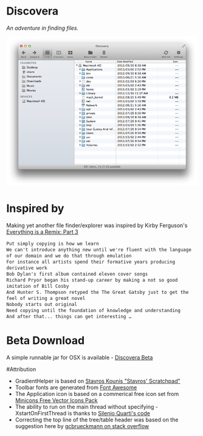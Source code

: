 # Discovera 
_An adventure in finding files._

![Discovera beta](Discovera_0.1.png "Discovera beta")

# Inspired by 

Making yet another file finder/explorer was inspired by Kirby Ferguson's [Everything is a Remix: Part 3](http://www.amara.org/en/videos/DAAPo8OJkdip/info/everything-is-a-remix-part-3/)

    Put simply copying is how we learn
	We can't introduce anything new until we're fluent with the language of our domain and we do that through emulation
	For instance all artists spend their formative years producing derivative work
	Bob Dylan's first album contained eleven cover songs
	Richard Pryor began his stand-up career by making a not so good imitation of Bill Cosby
	And Hunter S. Thompson retyped the The Great Gatsby just to get the feel of writing a great novel
	Nobody starts out original
	Need copying until the foundation of knowledge and understanding
	And after that... things can get interesting …

# Beta Download

A simple runnable jar for OSX is available -
[Discovera Beta](https://s3-ap-southeast-2.amazonaws.com/discovera/discovera.jar)

#Attribution

* GradientHelper is based on [ Stavros Kounis "Stavros' Scratchpad"](http://skounis.blogspot.com.au/2008/06/gradient-background-to-any-swt-control.html)
* Toolbar fonts are generated from [ Font Awesome ](http://fortawesome.github.com/Font-Awesome/)
* The Application icon is based on a commerical free icon set from [Minicons Free Vector Icons Pack](http://www.webalys.com/minicons)
* The ability to run on the main thread without specifying -XstartOnFirstThread is thanks to [Silenio Quarti's code](https://bugs.eclipse.org/bugs/show_bug.cgi?id=389486)
* Correcting the top line of the tree/table header was based on the suggestion here by [gcbrueckmann on stack overflow](http://stackoverflow.com/questions/8263968/nstableheaderview-adds-a-line)
